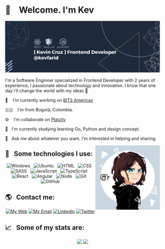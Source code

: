 # 👋 &nbsp;&nbsp; Welcome. I'm Kev

![banner](./imgs/banner.png)

I'm a Software Enginner specialized in Frontend Developer with 2 years of experience, I passionate about technology and innovation. I know that one day i'll change the world with my ideas 🖤

🔭 &nbsp;&nbsp;&nbsp;I’m currently working on <a href="https://github.com/bitsamericas">BITS Americas</a>

🇨🇴 &nbsp;&nbsp;&nbsp;I'm from Bogotá, Colombia.

⚙ &nbsp;&nbsp;&nbsp;I’m collaborate on <a href="https://github.com/platzily">Platzily</a>

🌱 &nbsp;&nbsp;I'm currently studying learning Go, Python and design concept.

💬 &nbsp;&nbsp;Ask me about whatever you want. I'm interested in helping and sharing.

<!-- 📫 How to reach me:

&nbsp; &nbsp;  &nbsp; [![Linkedin](https://i.stack.imgur.com/gVE0j.png) LinkedIn](https://www.linkedin.com/in/kevfarid/) -->

<img alt="avatar" src="./imgs/avatar.png" align="right" width="210"/>

## 🎯 &nbsp;&nbsp;Some technologies I use:

<p align="center">
  <img src="https://img.shields.io/badge/Windows-0078D6?style=for-the-badge&logo=windows&logoColor=white" alt="Windows" />&nbsp;&nbsp;
  <img src="https://img.shields.io/badge/Ubuntu-E95420?style=for-the-badge&logo=ubuntu&logoColor=white" alt="Ubuntu" />&nbsp;&nbsp;
  <img src="https://img.shields.io/badge/HTML5-E34F26?style=for-the-badge&logo=html5&logoColor=white" alt="HTML" />&nbsp;&nbsp;
  <img src="https://img.shields.io/badge/CSS3-1572B6?style=for-the-badge&logo=css3&logoColor=white" alt="CSS" />&nbsp;&nbsp;
  <img src="https://img.shields.io/badge/Sass-CC6699?style=for-the-badge&logo=sass&logoColor=white" alt="SASS" />&nbsp;&nbsp;
  <img src="https://img.shields.io/badge/JavaScript-323330?style=for-the-badge&logo=javascript&logoColor=F7DF1E" alt="JavaScript" />&nbsp;&nbsp;
  <img src="https://img.shields.io/badge/TypeScript-007ACC?style=for-the-badge&logo=typescript&logoColor=white" alt="TypeScript" />&nbsp;&nbsp;
  <img src="https://img.shields.io/badge/React-20232A?style=for-the-badge&logo=react&logoColor=61DAFB" alt="React" />&nbsp;&nbsp;
  <img src="https://img.shields.io/badge/Angular-DD0031?style=for-the-badge&logo=angular&logoColor=white" alt="Angular" />&nbsp;&nbsp;
  <img src="https://img.shields.io/badge/Node.js-43853D?style=for-the-badge&logo=node.js&logoColor=white" alt="Node" />&nbsp;&nbsp;
  <img src="https://img.shields.io/badge/Git-F05032?style=for-the-badge&logo=git&logoColor=white" alt="Git" />&nbsp;&nbsp;
  <img src="https://img.shields.io/badge/github%20-%23000.svg?&style=for-the-badge&logo=github&logoColor=white" alt="GitHub" />
</p>

## 🌎 &nbsp;&nbsp;Contact me:
<p align='center'>
  <a href="https://www.kevinfarid.com/"><img src="https://img.shields.io/badge/-MY%20WEB-55688a?style=for-the-badge&logo=Next.js" alt="My Web"/></a>
  <a href="mailto:dev@kevinfarid.com"><img src="https://img.shields.io/badge/dev%40kevinfarid.com-1f2a3d?style=for-the-badge&logo=Mail.Ru" alt="My Email"/></a>
  <a href="https://www.linkedin.com/in/kevfarid/"><img src="https://img.shields.io/badge/LinkedIn-0077B5?style=for-the-badge&logo=linkedin&logoColor=white" alt="Linkedin"/></a>
  <a href="https://twitter.com/KevFarid_"><img src="https://img.shields.io/badge/Twitter-1DA1F2?style=for-the-badge&logo=twitter&logoColor=white" alt="Twitter"/></a>
</ p>

## 📈 &nbsp;&nbsp;Some of my stats are:

<p align='center'>
  <img height="160em" src="https://github-readme-stats.vercel.app/api?username=kevfarid&theme=tokyonight&show_icons=true&hide=contribs" />
  <img height="160em" src="https://github-readme-stats.vercel.app/api/top-langs/?username=kevfarid&theme=tokyonight&layout=compact" />
</p>

<!--
**KevFarid/KevFarid** is a ✨ _special_ ✨ repository because its `README.md` () appears on your GitHub profile.

Here are some ideas to get you started:

- 🔭 I’m currently working on ...
- 🌱 I’m currently learning ...
- 👯 I’m looking to collaborate on ...
- 🤔 I’m looking for help with ...
- 💬 Ask me about ...
- 📫 How to reach me: ...
- 😄 Pronouns: ...
- ⚡ Fun fact: ...
-->

